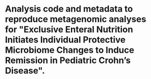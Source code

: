 # Analysis code and metadata to reproduce metagenomic analyses for "Exclusive Enteral Nutrition Initiates Individual Protective Microbiome Changes to Induce Remission in Pediatric Crohn’s Disease".
